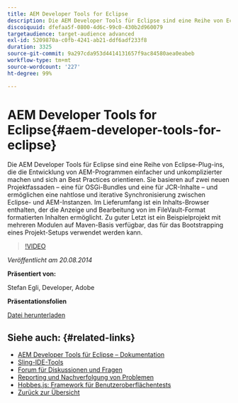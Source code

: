 ```yaml
---
title: AEM Developer Tools for Eclipse
description: Die AEM Developer Tools für Eclipse sind eine Reihe von Eclipse-Plug-ins, die die Entwicklung von AEM-Programmen einfacher und unkomplizierter machen und sich an Best Practices orientieren. Sie basieren auf zwei neuen Projektfassaden – eine für OSGi-Bundles und eine für JCR-Inhalte – und ermöglichen eine nahtlose und iterative Synchronisierung zwischen Eclipse- und AEM-Instanzen. Im Lieferumfang ist ein Inhalts-Browser enthalten, der die Anzeige und Bearbeitung von im FileVault-Format formatierten Inhalten ermöglicht. Zu guter Letzt ist ein Beispielprojekt mit mehreren Modulen auf Maven-Basis verfügbar, das für das Bootstrapping eines Projekt-Setups verwendet werden kann.
discoiquuid: dfefaa5f-0800-4d6c-99c0-430b2d960079
targetaudience: target-audience advanced
exl-id: 5209870a-c0fb-4241-ab21-ddf6adf233f8
duration: 3325
source-git-commit: 9a297cda953d4414131657f9ac84580aea0eabeb
workflow-type: tm+mt
source-wordcount: '227'
ht-degree: 99%

---
```


# AEM Developer Tools for Eclipse{#aem-developer-tools-for-eclipse}

Die AEM Developer Tools für Eclipse sind eine Reihe von Eclipse-Plug-ins, die die Entwicklung von AEM-Programmen einfacher und unkomplizierter machen und sich an Best Practices orientieren. Sie basieren auf zwei neuen Projektfassaden – eine für OSGi-Bundles und eine für JCR-Inhalte – und ermöglichen eine nahtlose und iterative Synchronisierung zwischen Eclipse- und AEM-Instanzen. Im Lieferumfang ist ein Inhalts-Browser enthalten, der die Anzeige und Bearbeitung von im FileVault-Format formatierten Inhalten ermöglicht. Zu guter Letzt ist ein Beispielprojekt mit mehreren Modulen auf Maven-Basis verfügbar, das für das Bootstrapping eines Projekt-Setups verwendet werden kann.

>[!VIDEO](https://video.tv.adobe.com/v/19465/?quality=9)

*Veröffentlicht am 20.08.2014*

**Präsentiert von:**

Stefan Egli, Developer, Adobe

**Präsentationsfolien**

[Datei herunterladen](assets/aem-dev-tools-cq-gems.pdf)

## Siehe auch: {#related-links}

* [AEM Developer Tools für Eclipse – Dokumentation](https://experienceleague.adobe.com/docs/experience-manager-cloud-service/content/implementing/developer-tools/eclipse.html?lang=de)
* [Sling-IDE-Tools](https://sling.apache.org/documentation/development/ide-tooling.html)
* [Forum für Diskussionen und Fragen](https://help-forums.adobe.com/content/adobeforums/de/experience-manager-forum/adobe-experience-manager.html)
* [Reporting und Nachverfolgung von Problemen](https://github.com/Adobe-Marketing-Cloud/aem-eclipse-developer-tools/issues)
* [Hobbes.js: Framework für Benutzeroberflächentests](https://docs.adobe.com/docs/en/aem/6-0/develop/components/hobbes.html)
* [Zurück zur Übersicht](https://helpx.adobe.com/de/experience-manager/kt/eseminars/gems/aem-index.html)
